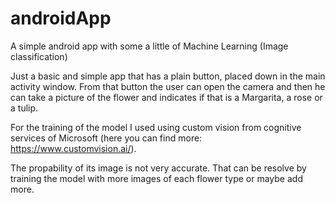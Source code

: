 # androidApp
A simple android app with some a little of Machine Learning (Image classification)

Just a basic and simple app that has a plain button, placed down in the main activity window.
From that button the user can open the camera and then he can take a picture of the flower 
and indicates if that is a Margarita, a rose or a tulip.

For the training of the model I used using custom vision from cognitive services of Microsoft
(here you can find more: https://www.customvision.ai/).

The propability of its image is not very accurate. That can be resolve by training the model 
with more images of each flower type or maybe add more.
